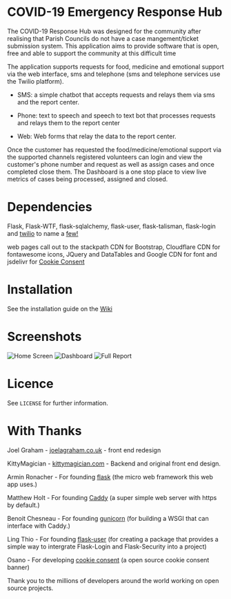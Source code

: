 # COVID-19 Emergency Response Hub

The COVID-19 Response Hub was designed for the community after realising that Parish Councils do not have a case mangement/ticket submission system. This application aims to provide software that is open, free and able to support the community at this difficult time

The application supports requests for food, medicine and emotional support via the web interface, sms and telephone (sms and telephone services use the Twilio platform).

- SMS: a simple chatbot that accepts requests and relays them via sms and the report center.

- Phone: text to speech and speech to text bot that processes requests and relays them to the report center

- Web: Web forms that relay the data to the report center.

Once the customer has requested the food/medicine/emotional support via the supported channels registered volunteers can login and view the customer's phone number and request as well as assign cases and once completed close them. The Dashboard is a one stop place to view live metrics of cases being processed, assigned and closed.
# Dependencies 

Flask, Flask-WTF, flask-sqlalchemy, flask-user, flask-talisman, flask-login and [twilio](https://www.twilio.com/) to name a [few!](https://github.com/kittymagician/COVID-19-Emergency-Response-Hub/blob/master/requirements.txt)

web pages call out to the stackpath CDN for Bootstrap, Cloudflare CDN for fontawesome icons, JQuery and DataTables and Google CDN for font and jsdelivr for [Cookie Consent](https://github.com/osano/cookieconsent)

# Installation

See the installation guide on the [Wiki](https://github.com/kittymagician/COVID-19-Emergency-Response-Hub/wiki/Installation)

# Screenshots
![Home Screen](https://github.com/kittymagician/COVID-19-Emergency-Response-Hub/blob/master/screenshots/home.png)
![Dashboard](https://github.com/kittymagician/COVID-19-Emergency-Response-Hub/blob/master/screenshots/dashboard.png)
![Full Report](https://github.com/kittymagician/COVID-19-Emergency-Response-Hub/blob/master/screenshots/fullreport.png)

# Licence
See `LICENSE` for further information.

# With Thanks

Joel Graham - [joelagraham.co.uk](http://joelagraham.co.uk) - front end redesign

KittyMagician - [kittymagician.com](https://kittymagician.com) - Backend and original front end design. 

Armin Ronacher - For founding [flask](https://flask.palletsprojects.com/en/1.1.x/) (the micro web framework this web app uses.)

Matthew Holt - For founding [Caddy](https://caddyserver.com) (a super simple web server with https by default.)

Benoit Chesneau - For founding [gunicorn](https://gunicorn.org) (for building a WSGI that can interface with Caddy.)

Ling Thio - For founding [flask-user](https://github.com/lingthio/Flask-User) (for creating a package that provides a simple way to intergrate Flask-Login and Flask-Security into a project)

Osano - For developing [cookie consent](https://github.com/osano/cookieconsent) (a open source cookie consent banner)

Thank you to the millions of developers around the world working on open source projects.
